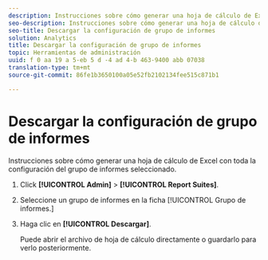 ```yaml
---
description: Instrucciones sobre cómo generar una hoja de cálculo de Excel con toda la configuración del grupo de informes seleccionado.
seo-description: Instrucciones sobre cómo generar una hoja de cálculo de Excel con toda la configuración del grupo de informes seleccionado.
seo-title: Descargar la configuración de grupo de informes
solution: Analytics
title: Descargar la configuración de grupo de informes
topic: Herramientas de administración
uuid: f 0 aa 19 a 5-eb 5 d -4 ad 4-b 463-9400 abb 07038
translation-type: tm+mt
source-git-commit: 86fe1b3650100a05e52fb2102134fee515c871b1

---
```



# Descargar la configuración de grupo de informes

Instrucciones sobre cómo generar una hoja de cálculo de Excel con toda la configuración del grupo de informes seleccionado.

1. Click **[!UICONTROL Admin]** &gt; **[!UICONTROL Report Suites]**.
1. Seleccione un grupo de informes en la ficha [!UICONTROL Grupo de informes.]
1. Haga clic en **[!UICONTROL Descargar]**.

   Puede abrir el archivo de hoja de cálculo directamente o guardarlo para verlo posteriormente.